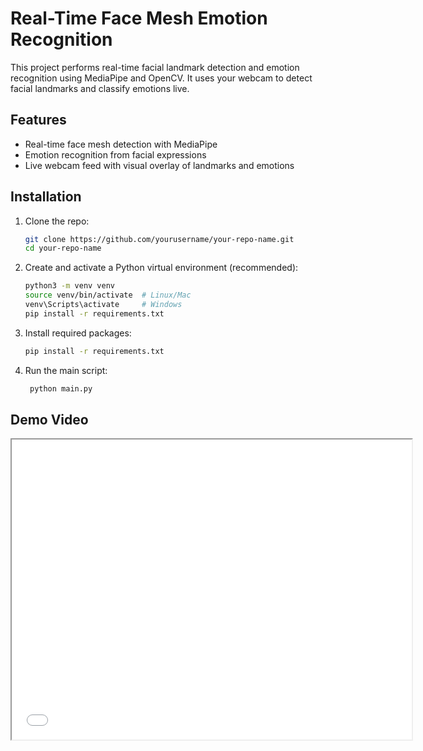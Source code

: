 # Real-Time Face Mesh Emotion Recognition

This project performs real-time facial landmark detection and emotion recognition using MediaPipe and OpenCV. It uses your webcam to detect facial landmarks and classify emotions live.

## Features
- Real-time face mesh detection with MediaPipe
- Emotion recognition from facial expressions
- Live webcam feed with visual overlay of landmarks and emotions

## Installation

1. Clone the repo:

   ```bash
   git clone https://github.com/yourusername/your-repo-name.git
   cd your-repo-name

2. Create and activate a Python virtual environment (recommended):
   ```bash
   python3 -m venv venv
   source venv/bin/activate  # Linux/Mac
   venv\Scripts\activate     # Windows
   pip install -r requirements.txt
   
3. Install required packages:
   ```bash
   pip install -r requirements.txt
4. Run the main script:
   ```bash
    python main.py

## Demo Video

<iframe src="[https://drive.google.com/uc?export=preview](https://drive.google.com/file/d/1q2DAg0kSzl4mvJQZQjmqH1EBf2GtB814/view?t=9)&id=FILE_ID" width="640" height="480" allow="autoplay"></iframe>

